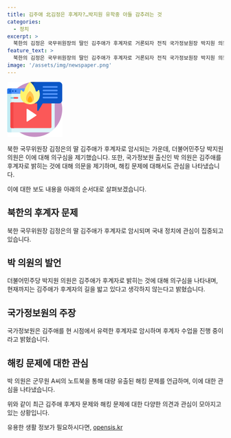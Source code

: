 ```yaml
---
title: 김주애 北김정은 후계자?…박지원 유학중 아들 감추려는 것
categories:
  - 정치
excerpt: >
  북한의 김정은 국무위원장의 딸인 김주애가 후계자로 거론되자 전직 국가정보원장 박지원 의원이 강력한 부인을 했다. 북한 정보당국의 추정과 관련하여 김주애가 후계자로 결정된 것은 아니라며 타국에 유학 중인 아들이 감추여 있을 가능성을 언급했다. 또한, 해킹에 대한 경고도 전해졌으며, 해킹으로 대량 정보가 유출될 수 있음을 경고하면서 법과 제도에 대해 강한 재검토가 필요하다고 주장했다.
feature_text: >
  북한의 김정은 국무위원장의 딸인 김주애가 후계자로 거론되자 전직 국가정보원장 박지원 의원이 강력한 부인을 했다. 북한 정보당국의 추정과 관련하여 김주애가 후계자로 결정된 것은 아니라며 타국에 유학 중인 아들이 감추여 있을 가능성을 언급했다. 또한, 해킹에 대한 경고도 전해졌으며, 해킹으로 대량 정보가 유출될 수 있음을 경고하면서 법과 제도에 대해 강한 재검토가 필요하다고 주장했다.
image: '/assets/img/newspaper.png'
---
```


<p><img src="/assets/img/news.png" alt="rentncar 속보" /></p>

<p>북한 국무위원장 김정은의 딸 김주애가 후계자로 암시되는 가운데, 더불어민주당 박지원 의원은 이에 대해 의구심을 제기했습니다. 또한, 국가정보원 출신인 박 의원은 김주애를 후계자로 밝히는 것에 대해 의문을 제기하며, 해킹 문제에 대해서도 관심을 나타냈습니다.</p>

<p>이에 대한 보도 내용을 아래의 순서대로 살펴보겠습니다.</p>

<h2 data-ke-size="size26">북한의 후계자 문제</h2>

<p>북한 국무위원장 김정은의 딸 김주애가 후계자로 암시되며 국내 정치에 관심이 집중되고 있습니다. </p>

<h2 data-ke-size="size26">박 의원의 발언</h2>

<p>더불어민주당 박지원 의원은 김주애가 후계자로 밝히는 것에 대해 의구심을 나타내며, 현재까지는 김주애가 후계자의 길을 밟고 있다고 생각하지 않는다고 밝혔습니다.</p>

<h2 data-ke-size="size26">국가정보원의 주장</h2>

<p>국가정보원은 김주애를 현 시점에서 유력한 후계자로 암시하며 후계자 수업을 진행 중이라고 밝혔습니다.</p>

<h2 data-ke-size="size26">해킹 문제에 대한 관심</h2>

<p>박 의원은 군무원 A씨의 노트북을 통해 대량 유출된 해킹 문제를 언급하며, 이에 대한 관심을 나타냈습니다. </p>

<p>위와 같이 최근 김주애 후계자 문제와 해킹 문제에 대한 다양한 의견과 관심이 모아지고 있는 상황입니다.</p>
유용한 생활 정보가 필요하시다면, <a href="https://opensis.kr" rel="dofollow">opensis.kr</a>


